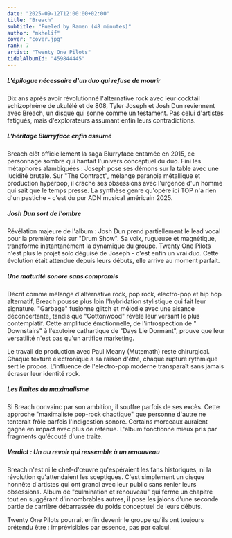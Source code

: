 ```yaml
---
date: "2025-09-12T12:00:00+02:00"
title: "Breach"
subtitle: "Fueled by Ramen (48 minutes)"
author: "mkhelif"
cover: "cover.jpg"
rank: 7
artist: "Twenty One Pilots"
tidalAlbumId: "459844445"
---
```


##### L'épilogue nécessaire d'un duo qui refuse de mourir

Dix ans après avoir révolutionné l'alternative rock avec leur cocktail schizophrène de ukulélé et de 808, Tyler Joseph
et Josh Dun reviennent avec Breach, un disque qui sonne comme un testament. Pas celui d'artistes fatigués, mais
d'explorateurs assumant enfin leurs contradictions.


##### L'héritage Blurryface enfin assumé

Breach clôt officiellement la saga Blurryface entamée en 2015, ce personnage sombre qui hantait l'univers conceptuel
du duo. Fini les métaphores alambiquées : Joseph pose ses démons sur la table avec une lucidité brutale. Sur "The
Contract", mélange paranoia métallique et production hyperpop, il crache ses obsessions avec l'urgence d'un homme qui
sait que le temps presse. La synthèse genre qu'opère ici TOP n'a rien d'un pastiche - c'est du pur ADN musical américain
2025.


##### Josh Dun sort de l'ombre

Révélation majeure de l'album : Josh Dun prend partiellement le lead vocal pour la première fois sur "Drum Show". Sa
voix, rugueuse et magnétique, transforme instantanément la dynamique du groupe. Twenty One Pilots n'est plus le projet
solo déguisé de Joseph - c'est enfin un vrai duo. Cette évolution était attendue depuis leurs débuts, elle arrive au
moment parfait.


##### Une maturité sonore sans compromis

Décrit comme mélange d'alternative rock, pop rock, electro-pop et hip hop alternatif, Breach pousse plus loin
l'hybridation stylistique qui fait leur signature. "Garbage" fusionne glitch et mélodie avec une aisance déconcertante,
tandis que "Cottonwood" révèle leur versant le plus contemplatif. Cette amplitude émotionnelle, de l'introspection de "
Downstairs" à l'exutoire cathartique de "Days Lie Dormant", prouve que leur versatilité n'est pas qu'un artifice
marketing.

Le travail de production avec Paul Meany (Mutemath) reste chirurgical. Chaque texture électronique a sa raison d'être,
chaque rupture rythmique sert le propos. L'influence de l'electro-pop moderne transparaît sans jamais écraser leur
identité rock.


##### Les limites du maximalisme

Si Breach convainc par son ambition, il souffre parfois de ses excès. Cette approche "maximaliste pop-rock chaotique"
que personne d'autre ne tenterait frôle parfois l'indigestion sonore. Certains morceaux auraient gagné en impact avec
plus de retenue. L'album fonctionne mieux pris par fragments qu'écouté d'une traite.


##### Verdict : Un au revoir qui ressemble à un renouveau

Breach n'est ni le chef-d'œuvre qu'espéraient les fans historiques, ni la révolution qu'attendaient les sceptiques.
C'est simplement un disque honnête d'artistes qui ont grandi avec leur public sans renier leurs obsessions. Album de 
"culmination et renouveau" qui ferme un chapitre tout en suggérant d'innombrables autres, il pose les jalons d'une
seconde partie de carrière débarrassée du poids conceptuel de leurs débuts.

Twenty One Pilots pourrait enfin devenir le groupe qu'ils ont toujours prétendu être : imprévisibles par essence, pas
par calcul.
